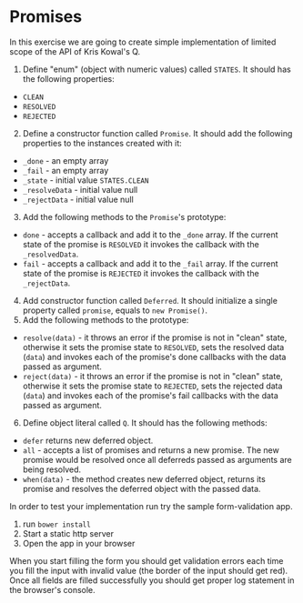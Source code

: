 # Promises

In this exercise we are going to create simple implementation of limited scope of the API of Kris Kowal's Q.

1. Define "enum" (object with numeric values) called `STATES`. It should has the following properties:
  * `CLEAN`
  * `RESOLVED`
  * `REJECTED`
2. Define a constructor function called `Promise`. It should add the following properties to the instances created with it:
  * `_done` - an empty array
  * `_fail` - an empty array
  * `_state` - initial value `STATES.CLEAN`
  * `_resolveData` - initial value null
  * `_rejectData` - initial value null
3. Add the following methods to the `Promise`'s prototype:
  * `done` - accepts a callback and add it to the `_done` array. If the current state of the promise is `RESOLVED` it invokes the callback with the `_resolvedData`.
  * `fail` - accepts a callback and add it to the `_fail` array. If the current state of the promise is `REJECTED` it invokes the callback with the `_rejectData`.
4. Add constructor function called `Deferred`. It should initialize a single property called `promise`, equals to `new Promise()`.
5. Add the following methods to the prototype:
  * `resolve(data)` - it throws an error if the promise is not in "clean" state, otherwise it sets the promise state to `RESOLVED`, sets the resolved data (`data`) and invokes each of the promise's done callbacks with the data passed as argument.
  * `reject(data)` - it throws an error if the promise is not in "clean" state, otherwise it sets the promise state to `REJECTED`, sets the rejected data (`data`) and invokes each of the promise's fail callbacks with the data passed as argument.
6. Define object literal called `Q`. It should has the following methods:
  * `defer` returns new deferred object.
  * `all` - accepts a list of promises and returns a new promise. The new promise would be resolved once all deferreds passed as arguments are being resolved.
  * `when(data)` - the method creates new deferred object, returns its promise and resolves the deferred object with the passed data.

In order to test your implementation run try the sample form-validation app.

1. run `bower install`
2. Start a static http server
3. Open the app in your browser

When you start filling the form you should get validation errors each time you fill the input with invalid value (the border of the input should get red).
Once all fields are filled successfully you should get proper log statement in the browser's console.
